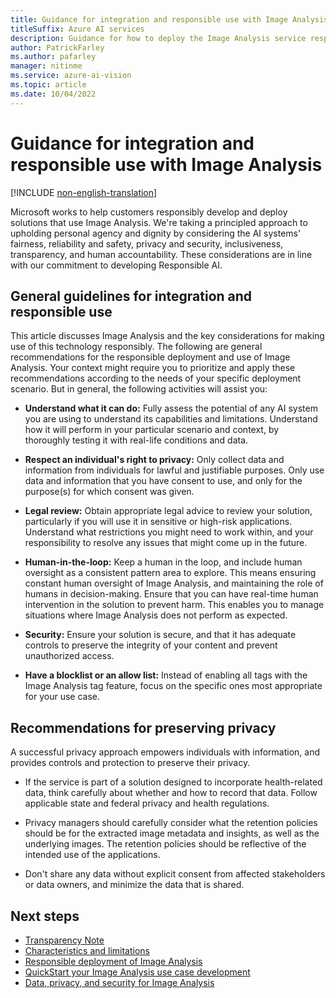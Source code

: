 ```yaml
---
title: Guidance for integration and responsible use with Image Analysis
titleSuffix: Azure AI services
description: Guidance for how to deploy the Image Analysis service responsibly, based on the knowledge and understanding from the team that created this product.
author: PatrickFarley
ms.author: pafarley
manager: nitinme
ms.service: azure-ai-vision
ms.topic: article
ms.date: 10/04/2022
---
```


# Guidance for integration and responsible use with Image Analysis

[!INCLUDE [non-english-translation](/azure/ai-foundry/responsible-ai/includes/non-english-translation)]

Microsoft works to help customers responsibly develop and deploy solutions that use Image Analysis. We're taking a principled approach to upholding personal agency and dignity by considering the AI systems' fairness, reliability and safety, privacy and security, inclusiveness, transparency, and human accountability. These considerations are in line with our commitment to developing Responsible AI.

## General guidelines for integration and responsible use 

This article discusses Image Analysis and the key considerations for making use of this technology responsibly. The following are general recommendations for the responsible deployment and use of Image Analysis. Your context might require you to prioritize and apply these recommendations according to the needs of your specific deployment scenario. But in general, the following activities will assist you:

* **Understand what it can do:** Fully assess the potential of any AI system you are using to understand its capabilities and limitations. Understand how it will perform in your particular scenario and context, by thoroughly testing it with real-life conditions and data.


* **Respect an individual's right to privacy:** Only collect data and information from individuals for lawful and justifiable purposes. Only use data and information that you have consent to use, and only for the purpose(s) for which consent was given.

* **Legal review:** Obtain appropriate legal advice to review your solution, particularly if you will use it in sensitive or high-risk applications. Understand what restrictions you might need to work within, and your responsibility to resolve any issues that might come up in the future.

* **Human-in-the-loop:** Keep a human in the loop, and include human oversight as a consistent pattern area to explore. This means ensuring constant human oversight of Image Analysis, and maintaining the role of humans in decision-making. Ensure that you can have real-time human intervention in the solution to prevent harm. This enables you to manage situations where Image Analysis does not perform as expected.

* **Security:** Ensure your solution is secure, and that it has adequate controls to preserve the integrity of your content and prevent unauthorized access.

* **Have a blocklist or an allow list:** Instead of enabling all tags with the Image Analysis tag feature, focus on the specific ones most appropriate for your use case. 

## Recommendations for preserving privacy  

A successful privacy approach empowers individuals with information, and provides controls and protection to preserve their privacy.  

* If the service is part of a solution designed to incorporate health-related data, think carefully about whether and how to record that data. Follow applicable state and federal privacy and health regulations.

* Privacy managers should carefully consider what the retention policies should be for the extracted image metadata and insights, as well as the underlying images. The retention policies should be reflective of the intended use of the applications.

* Don't share any data without explicit consent from affected stakeholders or data owners, and minimize the data that is shared.

## Next steps
* [Transparency Note](/azure/ai-foundry/responsible-ai/computer-vision/imageanalysis-transparency-note)
* [Characteristics and limitations](/azure/ai-foundry/responsible-ai/computer-vision/imageanalysis-characteristics-and-limitations)
* [Responsible deployment of Image Analysis](/azure/ai-foundry/responsible-ai/computer-vision/imageanalysis-guidance-for-integration)
* [QuickStart your Image Analysis use case development](/azure/ai-services/computer-vision/quickstarts-sdk/image-analysis-client-library)
* [Data, privacy, and security for Image Analysis](/azure/ai-foundry/responsible-ai/computer-vision/imageanalysis-data-privacy-security)

